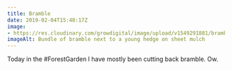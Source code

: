 ```yaml
---
title: Bramble
date: 2019-02-04T15:48:17Z
image: 
- https://res.cloudinary.com/growdigital/image/upload/v1549291881/bramble-A421722E.jpg
imageAlt: Bundle of bramble next to a young hedge on sheet mulch
---
```


Today in the #ForestGarden I have mostly been cutting back bramble. Ow.
